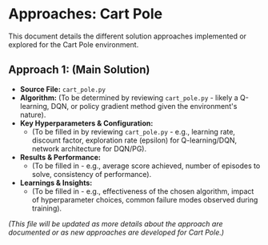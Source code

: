 # Approaches: Cart Pole

This document details the different solution approaches implemented or explored for the Cart Pole environment.

## Approach 1: (Main Solution)

- **Source File:** `cart_pole.py`
- **Algorithm:** (To be determined by reviewing `cart_pole.py` - likely a Q-learning, DQN, or policy gradient method given the environment's nature).
- **Key Hyperparameters & Configuration:**
    - (To be filled in by reviewing `cart_pole.py` - e.g., learning rate, discount factor, exploration rate (epsilon) for Q-learning/DQN, network architecture for DQN/PG).
- **Results & Performance:**
    - (To be filled in - e.g., average score achieved, number of episodes to solve, consistency of performance).
- **Learnings & Insights:**
    - (To be filled in - e.g., effectiveness of the chosen algorithm, impact of hyperparameter choices, common failure modes observed during training).

*(This file will be updated as more details about the approach are documented or as new approaches are developed for Cart Pole.)*
